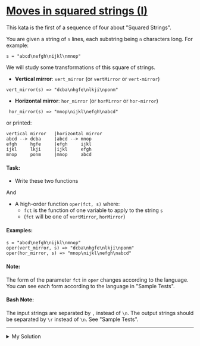 # [Moves in squared strings (I)](https://www.codewars.com/kata/56dbe0e313c2f63be4000b25)

This kata is the first of a sequence of four about "Squared Strings".

You are given a string of `n` lines, each substring being `n` characters long. For example:

`s = "abcd\nefgh\nijkl\nmnop"`

We will study some transformations of this square of strings.

- **Vertical mirror**: `vert_mirror` (or `vertMirror` or `vert-mirror`)

```
vert_mirror(s) => "dcba\nhgfe\nlkji\nponm"
```

- **Horizontal mirror**: `hor_mirror` (or `horMirror` or `hor-mirror`)

```
 hor_mirror(s) => "mnop\nijkl\nefgh\nabcd"
```

or printed:

```
vertical mirror   |horizontal mirror
abcd --> dcba     |abcd --> mnop
efgh     hgfe     |efgh     ijkl
ijkl     lkji     |ijkl     efgh
mnop     ponm     |mnop     abcd
```

#### Task:

- Write these two functions

And

- A high-order function `oper(fct, s)` where:
  - `fct` is the function of one variable to apply to the string `s`
  - (`fct` will be one of `vertMirror`, `horMirror`)

#### Examples:

```
s = "abcd\nefgh\nijkl\nmnop"
oper(vert_mirror, s) => "dcba\nhgfe\nlkji\nponm"
oper(hor_mirror, s) => "mnop\nijkl\nefgh\nabcd"
```

#### Note:

The form of the parameter `fct` in `oper` changes according to the language. You can see each form according to the language in "Sample Tests".

#### Bash Note:

The input strings are separated by `,` instead of `\n`. The output strings should be separated by `\r` instead of `\n`. See "Sample Tests".

---

<details><summary>My Solution</summary>

```js
function vertMirror(strng) {
  return strng
    .split('\n')
    .map(row => [...row].reverse().join(''))
    .join('\n')
}
function horMirror(strng) {
  return strng.split('\n').reverse().join('\n')
}
function oper(fct, s) {
  return fct(s)
}
```

</details>
